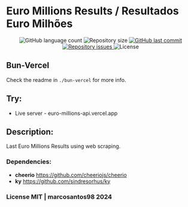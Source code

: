 # Euro Millions Results / Resultados Euro Milhões

<p align="center">
  <img alt="GitHub language count" src="https://img.shields.io/github/languages/count/marcosantos98/euro-millions-api.svg">

  <img alt="Repository size" src="https://img.shields.io/github/repo-size/marcosantos98/euro-millions-api.svg">
  
  <a href="https://github.com/marcosantos98/euro-millions/commits/master">
    <img alt="GitHub last commit" src="https://img.shields.io/github/last-commit/marcosantos98/euro-millions-api.svg">
  </a>

  <a href="https://github.com/marcosantos98/euro-millions/issues">
    <img alt="Repository issues" src="https://img.shields.io/github/issues/marcosantos98/euro-millions-api.svg">
  </a>

  <img alt="License" src="https://img.shields.io/badge/license-MIT-brightgreen">
</p>

## Bun-Vercel

Check the readme in `./bun-vercel` for more info.

## Try:

* Live server - euro-millions-api.vercel.app

## Description:

Last Euro Millions Results using web scraping.

### Dependencies:

* **cheerio** https://github.com/cheeriojs/cheerio
* **ky** https://github.com/sindresorhus/ky

### License MIT | marcosantos98 2024
